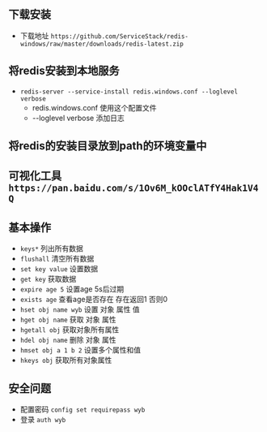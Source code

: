 ## 下载安装
  - 下载地址 `https://github.com/ServiceStack/redis-windows/raw/master/downloads/redis-latest.zip`

## 将redis安装到本地服务
  - `redis-server --service-install redis.windows.conf --loglevel verbose`
    - redis.windows.conf 使用这个配置文件
    - --loglevel verbose 添加日志

## 将redis的安装目录放到path的环境变量中

## 可视化工具 `https://pan.baidu.com/s/1Ov6M_kOOclATfY4Hak1V4Q`

## 基本操作
  - `keys*` 列出所有数据
  - `flushall` 清空所有数据
  - `set key value` 设置数据
  - `get key` 获取数据
  - `expire age 5` 设置age 5s后过期
  - `exists age` 查看age是否存在 存在返回1 否则0
  - `hset obj name wyb` 设置 对象 属性 值
  - `hget obj name` 获取 对象 属性
  - `hgetall obj` 获取对象所有属性
  - `hdel obj name` 删除 对象 属性
  - `hmset obj a 1 b 2` 设置多个属性和值
  - `hkeys obj` 获取所有对象属性

## 安全问题
  - 配置密码 `config set requirepass wyb`
  - 登录 `auth wyb`